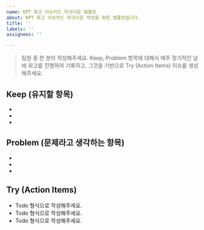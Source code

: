 ```yaml
---
name: KPT 회고 이슈카드 마크다운 템플릿
about: KPT 회고 이슈카드 마크다운 작성을 위한 템플릿입니다.
title: ''
labels: ''
assignees: ''

---
```


> 팀원 중 한 분이 작성해주세요.
> Keep, Problem 항목에 대해서 매주 정기적인 날에 회고를 진행하여 기록하고, 그것을 기반으로 Try (Action Items) 이슈를 생성해주세요.

## Keep (유지할 항목)

- 
- 
- 

## Problem (문제라고 생각하는 항목)

- 
- 
- 

## Try (Action Items)

-  Todo 형식으로 작성해주세요.
-  Todo 형식으로 작성해주세요.
-  Todo 형식으로 작성해주세요.
